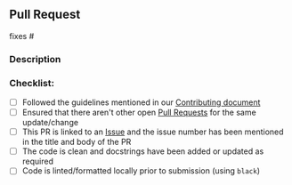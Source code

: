 ## Pull Request

fixes #  
<!-- Please add the issue number you're trying to fix with this PR, if none then please create an issue first, also, please prefix your PR title with "[Fixes #<issue-number>] " (without quotes) -->

### Description
<!-- A line or two explaining what this patch does -->

### Checklist:
- [ ] Followed the guidelines mentioned in our [Contributing document](/CONTRIBUTING.md)
- [ ] Ensured that there aren't other open [Pull Requests](https://www.github.com/Auto-DL/Generator/pulls) for the same update/change
- [ ] This PR is linked to an [Issue](https://www.github.com/Auto-DL/Generator/issues) and the issue number has been mentioned in the title and body of the PR
- [ ] The code is clean and docstrings have been added or updated as required
- [ ] Code is linted/formatted locally prior to submission (using `black`)

<!-- In case you have signed-off you're commits, please cut and paste the signed-off by line here at the end -->

